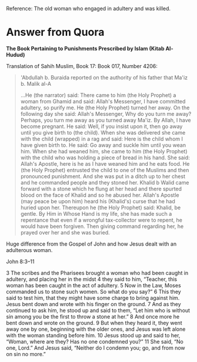 Reference: The old woman who engaged in adultery and was killed.

# Answer from Quora
**The Book Pertaining to Punishments Prescribed by Islam (Kitab Al-Hudud)**

Translation of Sahih Muslim, Book 17:
Book 017, Number 4206:

> 'Abdullah b. Buraida reported on the authority of his father that Ma'iz b. Malik al-A
> 
> …He (the narrator) said: There came to him (the Holy Prophet) a woman from Ghamid and said: Allah's Messenger, I have committed adultery, so purify me. He (the Holy Prophet) turned her away. On the following day she said: Allah's Messenger, Why do you turn me away? Perhaps, you turn me away as you turned away Ma'iz. By Allah, I have become pregnant. He said: Well, if you insist upon it, then go away until you give birth to (the child). When she was delivered she came with the child (wrapped) in a rag and said: Here is the child whom I have given birth to. He said: Go away and suckle him until you wean him. When she had weaned him, she came to him (the Holy Prophet) with the child who was holding a piece of bread in his hand. She said: Allah's Apostle, here is he as I have weaned him and he eats food. He (the Holy Prophet) entrusted the child to one of the Muslims and then pronounced punishment. And she was put in a ditch up to her chest and he commanded people and they stoned her. Khalid b Walid came forward with a stone which he flung at her head and there spurted blood on the face of Khalid and so he abused her. Allah's Apostle (may peace be upon him) heard his (Khalid's) curse that he had huried upon her. Thereupon he (the Holy Prophet) said: Khalid, be gentle. By Him in Whose Hand is my life, she has made such a repentance that even if a wrongful tax-collector were to repent, he would have been forgiven. Then giving command regarding her, he prayed over her and she was buried.

Huge difference from the Gospel of John and how Jesus dealt with an adulterous woman.

John 8:3–11

3 The scribes and the Pharisees brought a woman who had been caught in adultery, and placing her in the midst
4 they said to him, “Teacher, this woman has been caught in the act of adultery.
5 Now in the Law, Moses commanded us to stone such women. So what do you say?”
6 This they said to test him, that they might have some charge to bring against him. Jesus bent down and wrote with his finger on the ground.
7 And as they continued to ask him, he stood up and said to them, “Let him who is without sin among you be the first to throw a stone at her.”
8 And once more he bent down and wrote on the ground.
9 But when they heard it, they went away one by one, beginning with the older ones, and Jesus was left alone with the woman standing before him.
10 Jesus stood up and said to her, “Woman, where are they? Has no one condemned you?”
11 She said, “No one, Lord.” And Jesus said, “Neither do I condemn you; go, and from now on sin no more.”